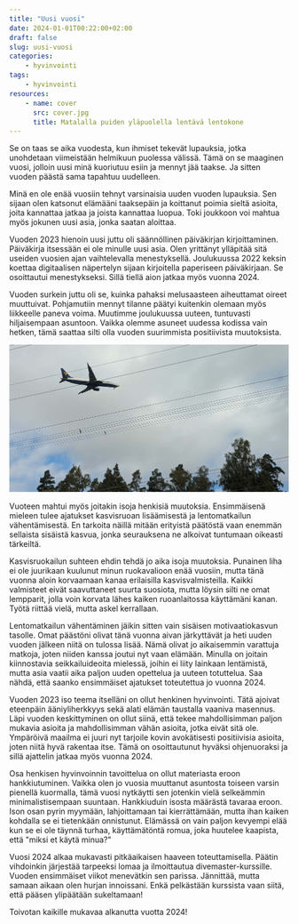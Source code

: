 ```yaml
---
title: "Uusi vuosi"
date: 2024-01-01T00:22:00+02:00
draft: false
slug: uusi-vuosi
categories:
    - hyvinvointi
tags:
    - hyvinvointi
resources:
    - name: cover
      src: cover.jpg
      title: Matalalla puiden yläpuolella lentävä lentokone
---
```

Se on taas se aika vuodesta, kun ihmiset tekevät lupauksia, jotka unohdetaan viimeistään helmikuun puolessa välissä. Tämä on se maaginen vuosi, jolloin
uusi minä kuoriutuu esiin ja mennyt jää taakse. Ja sitten vuoden päästä sama tapahtuu uudelleen.

<!--more-->

Minä en ole enää vuosiin tehnyt varsinaisia uuden vuoden lupauksia. Sen sijaan olen katsonut elämääni taaksepäin ja koittanut poimia sieltä asioita, joita
kannattaa jatkaa ja joista kannattaa luopua. Toki joukkoon voi mahtua myös jokunen uusi asia, jonka saatan aloittaa.

Vuoden 2023 hienoin uusi juttu oli säännöllinen päiväkirjan kirjoittaminen. Päiväkirja itsessään ei ole minulle uusi asia. Olen yrittänyt ylläpitää sitä useiden vuosien ajan vaihtelevalla menestyksellä. Joulukuussa 2022 keksin koettaa digitaalisen näpertelyn sijaan kirjoitella paperiseen päiväkirjaan. Se osoittautui menestykseksi. Sillä tiellä aion jatkaa myös vuonna 2024.

Vuoden surkein juttu oli se, kuinka pahaksi melusaasteen aiheuttamat oireet muuttuivat. Pohjamutiin mennyt tilanne päätyi kuitenkin olemaan myös liikkeelle paneva voima. Muutimme joulukuussa uuteen, tuntuvasti hiljaisempaan asuntoon. Vaikka olemme asuneet uudessa kodissa vain hetken, tämä saattaa silti olla vuoden suurimmista positiivista muutoksista.

![Matalalla puiden yläpuolella lentävä lentokone](cover.jpg "Vuosi 2023 koostui taistelusta auto- ja lentomelun aiheuttamia oireita vastaan.")

Vuoteen mahtui myös joitakin isoja henkisiä muutoksia. Ensimmäisenä mieleen tulee ajatukset kasvisruoan lisäämisestä ja lentomatkailun vähentämisestä. En tarkoita näillä mitään erityistä päätöstä vaan enemmän sellaista sisäistä kasvua, jonka seurauksena ne alkoivat tuntumaan oikeasti tärkeiltä.

Kasvisruokailun suhteen ehdin tehdä jo aika isoja muutoksia. Punainen liha ei ole juurikaan kuulunut minun ruokavalioon enää vuosiin, mutta tänä vuonna aloin korvaamaan kanaa erilaisilla kasvisvalmisteilla. Kaikki valmisteet eivät saavuttaneet suurta suosiota, mutta löysin silti ne omat lempparit, jolla voin korvata lähes kaiken ruoanlaitossa käyttämäni kanan. Työtä riittää vielä, mutta askel kerrallaan.

Lentomatkailun vähentäminen jäikin sitten vain sisäisen motivaatiokasvun tasolle. Omat päästöni olivat tänä vuonna aivan järkyttävät ja heti uuden vuoden jälkeen niitä on tulossa lisää. Nämä olivat jo aikaisemmin varattuja matkoja, joten niiden kanssa joutui nyt vaan elämään. Minulla on joitain kiinnostavia seikkailuideoita mielessä, joihin ei liity lainkaan lentämistä, mutta asia vaatii aika paljon uuden opettelua ja uuteen totuttelua. Saa nähdä, että saanko ensimmäiset ajatukset toteutettua jo vuonna 2024.

Vuoden 2023 iso teema itselläni on ollut henkinen hyvinvointi. Tätä ajoivat eteenpäin ääniyliherkkyys sekä alati  elämän taustalla vaaniva masennus. Läpi vuoden keskittyminen on ollut siinä, että tekee mahdollisimman paljon mukavia asioita ja mahdollisimman vähän asioita, jotka eivät sitä ole. Ympäröivä maailma ei juuri nyt tarjoile kovin avokätisesti positiivisia asioita, joten niitä hyvä rakentaa itse. Tämä on osoittautunut hyväksi ohjenuoraksi ja sillä ajattelin jatkaa myös vuonna 2024.

Osa henkisen hyvinvoinnin tavoittelua on ollut materiasta eroon hankkiutuminen. Vaikka olen jo vuosia muuttanut asuntosta toiseen varsin pienellä kuormalla, tämä vuosi nytkäytti sen jotenkin vielä selkeämmin minimalistisempaan suuntaan. Hankkiuduin isosta määrästä tavaraa eroon. Ison osan pyrin myymään, lahjoittamaan tai kierrättämään, mutta ihan kaiken kohdalla se ei tietenkään onnistunut. Elämässä on vain paljon kevyempi elää kun se ei ole täynnä turhaa, käyttämätöntä romua, joka huutelee kaapista, että "miksi et käytä minua?"

Vuosi 2024 alkaa mukavasti pitkäaikaisen haaveen toteuttamisella. Päätin vihdoinkin järjestää tarpeeksi lomaa ja ilmoittautua divemaster-kurssille. Vuoden ensimmäiset viikot menevätkin sen parissa. Jännittää, mutta samaan aikaan olen hurjan innoissani. Enkä pelkästään kurssista vaan siitä, että pääsen ylipäätään sukeltamaan!

Toivotan kaikille mukavaa alkanutta vuotta 2024!